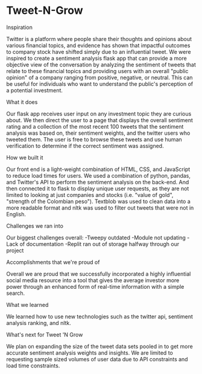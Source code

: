 # Tweet-N-Grow
Inspiration

Twitter is a platform where people share their thoughts and opinions about various financial topics, and evidence has shown that impactful outcomes to company stock have shifted simply due to an influential tweet. We were inspired to create a sentiment analysis flask app that can provide a more objective view of the conversation by analyzing the sentiment of tweets that relate to these financial topics and providing users with an overall "public opinion" of a company ranging from positive, negative, or neutral. This can be useful for individuals who want to understand the public's perception of a potential investment.

What it does

Our flask app receives user input on any investment topic they are curious about. We then direct the user to a page that displays the overall sentiment rating and a collection of the most recent 100 tweets that the sentiment analysis was based on, their sentiment weights, and the twitter users who tweeted them. The user is free to browse these tweets and use human verification to determine if the correct sentiment was assigned.

How we built it

Our front end is a light-weight combination of HTML, CSS, and JavaScript to reduce load times for users. We used a combination of python, pandas, and Twitter's API to perform the sentiment analysis on the back-end. And then connected it to flask to display unique user requests, as they are not limited to looking at just companies and stocks (i.e. "value of gold", "strength of the Colombian peso"). Textblob was used to clean data into a more readable format and nltk was used to filter out tweets that were not in English.

Challenges we ran into

Our biggest challenges overall: -Tweepy outdated -Module not updating -Lack of documentation -Replit ran out of storage halfway through our project

Accomplishments that we're proud of

Overall we are proud that we successfully incorporated a highly influential social media resource into a tool that gives the average investor more power through an enhanced form of real-time information with a simple search.

What we learned

We learned how to use new technologies such as the twitter api, sentiment analysis ranking, and nltk.

What's next for Tweet 'N Grow

We plan on expanding the size of the tweet data sets pooled in to get more accurate sentiment analysis weights and insights. We are limited to requesting sample sized volumes of user data due to API constraints and load time constraints.
